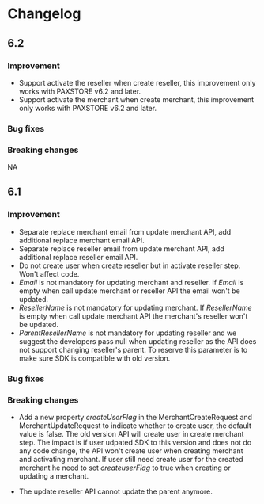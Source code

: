 # Changelog  


## 6.2

### Improvement  

* Support activate the reseller when create reseller, this improvement only works with PAXSTORE v6.2 and later.
* Support activate the merchant when create merchant, this improvement only works with PAXSTORE v6.2 and later.

### Bug fixes  

### Breaking changes  
NA


## 6.1 

### Improvement

* Separate replace merchant email from update merchant API, add additional replace merchant email API.
* Separate replace reseller email from update merchant API, add additional replace reseller email API.
* Do not create user when create reseller but in activate reseller step. Won't affect code.
* *Email* is not mandatory for updating merchant and reseller. If *Email* is empty when call update merchant or reseller API the email won't be updated.
* *ResellerName* is not mandatory for updating merchant. If *ResellerName* is empty when call update merchant API the merchant's reseller won't be updated.
* *ParentResellerName* is not mandatory for updating reseller and we suggest the developers pass null when updating reseller as the API does not support changing reseller's parent. To reserve this parameter is to make sure SDK is compatible with old version.   

### Bug fixes

### Breaking changes

* Add a new property *createUserFlag* in the MerchantCreateRequest and MerchantUpdateRequest to indicate whether to create user, the default value is false. The old version API will create user in create merchant step. The impact is if user udpated SDK to this version and does not do any code change, the API won't create user when creating merchant and activating merchant. If user still need create user for the created merchant he need to set *createuserFlag* to true when creating or updating a merchant.
 
* The update reseller API cannot update the parent anymore. 